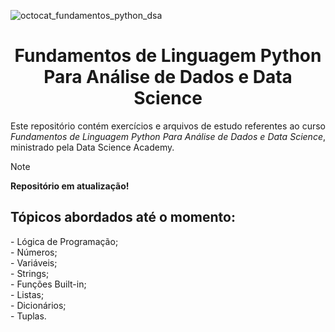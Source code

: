 ![octocat_fundamentos_python_dsa](https://github.com/user-attachments/assets/aa764673-3ddf-4eb6-b4dd-dd550b0e8ae7)

<h1 align="center">Fundamentos de Linguagem Python Para Análise de Dados e Data Science</h1>

<p align="justify">Este repositório contém exercícios e arquivos de estudo referentes ao curso <em>Fundamentos de Linguagem Python Para Análise de Dados e Data Science</em>, ministrado pela Data Science Academy.<br/>
  
> [!NOTE]
> <strong>Repositório em atualização!</strong><br/>

<h2>Tópicos abordados até o momento:</h2>
- Lógica de Programação;<br/>
- Números;<br/>
- Variáveis;<br/>
- Strings;<br/>
- Funções Built-in;<br/>
- Listas;<br/>
- Dicionários;<br/>
- Tuplas.</p><br/>
